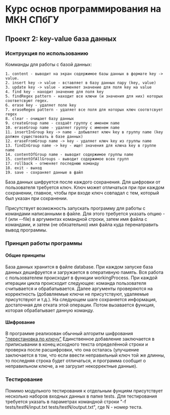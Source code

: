 # Курс основ программирования на МКН СПбГУ

## Проект 2: key-value база данных

### Иснтрукция по использованию

Комманды для работы с базой данных:
```
1. content - выводит на экран содержимое базы данных в формате key -> value.
2. insert key -> value - вставляет в базу данных пару (key, value)
3. update key -> value - изменяет значение для поля key на value
4. find key - находит значение для поля key
5. findRegex pattern - находит все ключи (и значения для них) которых соответсвуют regex.
6. erase key - удаляет поле key
7. eraseRegex pattern - удаляет все поля для которых ключ соотвтсвует regex
8. clear - очищает базу данных
9. createGroup name - создаёт группу с именем name
10. eraseGroup name - удаляет группу с именем name
11. insertInGroup key -> name - добывляет ключ key в группу name (key должен существовать в базе данных)
12. eraseFromGroup name -> key - удаляет ключ key из группы name
13. findInGroup name -> key - ищет значения для ключа key в группе name
14. contentOfGroup name - выводит содержимое группы name
15. contentOfAllGroups - выводит содержимое всех групп
17. rollback - отменяет последнюю команду
18. exit - выход
19. save - сохраняет данные в файл
```
База данных шифруется после каждого сохранения. Для шифровки от пользователя требуется ключ. Ключ может отличаться при
при каждом сохранении, главное, чтобы при входе ключ совпадал с тем, который был указан при сохранении.

Присутствует возможность запускать программу для работы с командами написанными в файле. Для этого требуется указать
опцию -f (или --file) в аргументах командной строки, затем имя файла с командами, и затем (не обязательно) имя файла
куда перенаправить вывод программы.

### Принцип работы программы

#### Общие принципы

База данных хранится в файле database. При каждом запуске база данных дешифруется и загружается в оперативную память.
Вся работа с пользователем происходит в функции workingProcess. При каждой итерации цикла происходит следующее:
команда пользователя считывается и обрабатывается. Далее аргументы проверяются на корректность (добавляемые ключи не
присутствуют, удаляемые присутствуют и т.д.). На следующем шаге сохраняется информация, достаточная для отката этой
операции. Потом вызавается функция, которая обрабатывает данную команду.

#### Шифрование

В программе реализован обычный алгоритм шифрования
["перестановка по ключу"](https://neudoff.net/info/informatika/metod-shifruyushhix-tablic-s-odinochnoj-perestanovkoj-po-klyuchu/)
Единственное добавление заключается в приписывании в конец исходного текста определённой строки и проверка после 
расшифровки, что она осталась (улучшение заключается в том, что если ввести неправильный ключ той же длинны, то
последняя строка будет отличаться, и программа сообщит о неправильном ключе, а не загрузит некорректные данные).

### Тестирование

Помимо модульного тестирования к отдельным фунциям присутствует несколько наборов входных данных в папке tests. Для
тестирования требуется указать в параметрах командной строки "-f tests/testN/input.txt tests/testN/output.txt", где N -
номер теста.